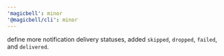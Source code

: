```yaml
---
'magicbell': minor
'@magicbell/cli': minor
---
```


define more notification delivery statuses, added `skipped`, `dropped`, `failed`, and `delivered`.
